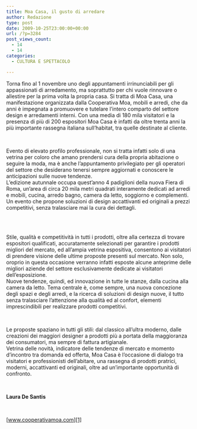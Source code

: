 ```yaml
---
title: Moa Casa, il gusto di arredare
author: Redazione
type: post
date: 2009-10-25T23:00:00+00:00
url: /?p=3284
post_views_count:
  - 14
  - 14
categories:
  - CULTURA E SPETTACOLO

---
```

Torna fino al 1 novembre uno degli appuntamenti irrinunciabili per gli appassionati di arredamento, ma soprattutto per chi vuole rinnovare o allestire per la prima volta la propria casa. Si tratta di Moa Casa, una manifestazione organizzata dalla Cooperativa Moa, mobili e arredi, che da anni &egrave; impegnata a promuovere e tutelare l&rsquo;intero comparto del settore design e arredamenti interni. Con una media di 180 mila visitatori e la presenza di pi&ugrave; di 200 espositori Moa Casa &egrave; infatti da oltre trenta anni la pi&ugrave; importante rassegna italiana sull&rsquo;habitat, tra quelle destinate al cliente.

&nbsp;

Evento di elevato profilo professionale, non si tratta infatti solo di una vetrina per coloro che amano prendersi cura della propria abitazione o seguire la moda, ma &egrave; anche l&rsquo;appuntamento privilegiato per gli operatori del settore che desiderano tenersi sempre aggiornati e conoscere le anticipazioni sulle nuove tendenze.  
L&rsquo;edizione autunnale occupa quest&rsquo;anno 4 padiglioni della nuova Fiera di Roma, un&rsquo;area di circa 20 mila metri quadrati interamente dedicati ad arredi e mobili, cucina, arredo bagno, camera da letto, soggiorno e complementi. Un evento che propone soluzioni di design accattivanti ed originali a prezzi competitivi, senza tralasciare mai la cura dei dettagli.  
&nbsp;

&nbsp;

Stile, qualit&agrave; e competitivit&agrave; in tutti i prodotti, oltre alla certezza di trovare espositori qualificati, accuratamente selezionati per garantire i prodotti migliori del mercato, ed all&rsquo;ampia vetrina espositiva, consentono ai visitatori di prendere visione delle ultime proposte presenti sul mercato. Non solo, oroprio in questa occasione verranno infatti esposte alcune anteprime delle migliori aziende del settore esclusivamente dedicate ai visitatori dell&rsquo;esposizione.  
Nuove tendenze, quindi, ed innovazione in tutte le stanze, dalla cucina alla camera da letto. Tema centrale &egrave;, come sempre, una nuova concezione degli spazi e degli arredi, e la ricerca di soluzioni di design nuove, il tutto senza tralasciare l&rsquo;attenzione alla qualit&agrave; ed al confort, elementi imprescindibili per realizzare prodotti competitivi.

&nbsp;

Le proposte spaziano in tutti gli stili: dal classico all&#8217;ultra moderno, dalle creazioni dei maggiori designer a prodotti pi&ugrave; a portata della maggioranza dei consumatori, ma sempre di fattura artigianale.  
Vetrina delle novit&agrave;, indicatore delle tendenze di mercato e momento d&#8217;incontro tra domanda ed offerta, Moa Casa &egrave; l&#8217;occasione di dialogo tra visitatori e professionisti dell&rsquo;abitare, una rassegna di prodotti pratrici, moderni, accattivanti ed originali, oltre ad un&rsquo;importante opportunit&agrave; di confronto.

&nbsp;

**Laura De Santis**

&nbsp;

[www.cooperativamoa.com][1]

 [1]: https://www.cooperativamoa.com